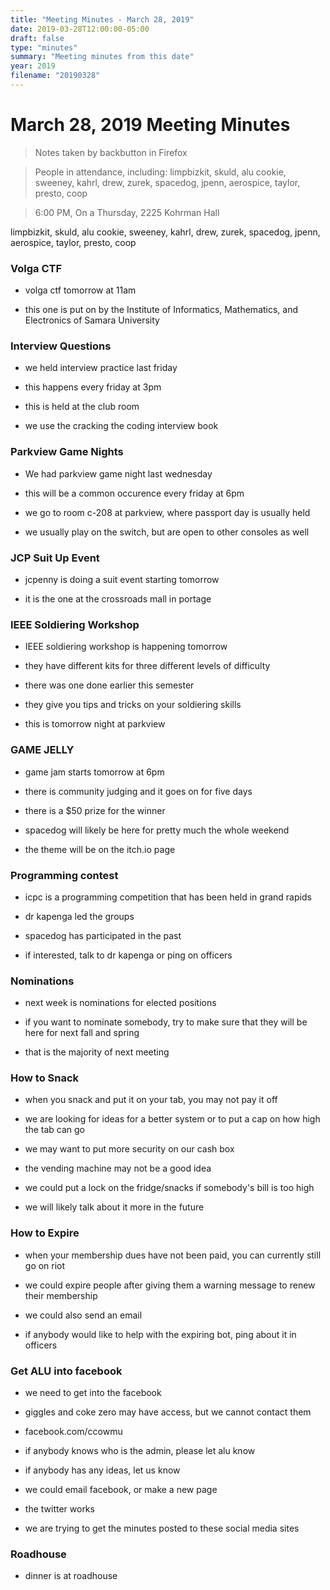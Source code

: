 ```yaml
---
title: "Meeting Minutes - March 28, 2019"
date: 2019-03-28T12:00:00-05:00
draft: false
type: "minutes"
summary: "Meeting minutes from this date"
year: 2019
filename: "20190328"
---
```


# March 28, 2019 Meeting Minutes
> Notes taken by backbutton in Firefox

> People in attendance, including: limpbizkit, skuld, alu cookie, sweeney, kahrl, drew, zurek, spacedog, jpenn, aerospice, taylor, presto, coop

> 6:00 PM, On a Thursday, 2225 Kohrman Hall

limpbizkit, skuld, alu cookie, sweeney, kahrl, drew, zurek, spacedog, jpenn, aerospice, taylor, presto, coop

### Volga CTF

* volga ctf tomorrow at 11am

* this one is put on by the Institute of Informatics, Mathematics, and Electronics of Samara University

### Interview Questions

* we held interview practice last friday

* this happens every friday at 3pm

* this is held at the club room

* we use the cracking the coding interview book

### Parkview Game Nights

* We had parkview game night last wednesday

* this will be a common occurence every friday at 6pm

* we go to room c-208 at parkview, where passport day is usually held

* we usually play on the switch, but are open to other consoles as well

### JCP Suit Up Event

* jcpenny is doing a suit event starting tomorrow

* it is the one at the crossroads mall in portage

### IEEE Soldiering Workshop

* IEEE soldiering workshop is happening tomorrow

* they have different kits for three different levels of difficulty

* there was one done earlier this semester

* they give you tips and tricks on your soldiering skills

* this is tomorrow night at parkview

### GAME JELLY

* game jam starts tomorrow at 6pm

* there is community judging and it goes on for five days

* there is a $50 prize for the winner

* spacedog will likely be here for pretty much the whole weekend

* the theme will be on the itch.io page

### Programming contest

* icpc is a programming competition that has been held in grand rapids

* dr kapenga led the groups

* spacedog has participated in the past

* if interested, talk to dr kapenga or ping on officers

### Nominations

* next week is nominations for elected positions

* if you want to nominate somebody, try to make sure that they will be here for next fall and spring

* that is the majority of next meeting

### How to Snack

* when you snack and put it on your tab, you may not pay it off

* we are looking for ideas for a better system or to put a cap on how high the tab can go

* we may want to put more security on our cash box

* the vending machine may not be a good idea

* we could put a lock on the fridge/snacks if somebody's bill is too high

* we will likely talk about it more in the future

### How to Expire

* when your membership dues have not been paid, you can currently still go on riot

* we could expire people after giving them a warning message to renew their membership

* we could also send an email

* if anybody would like to help with the expiring bot, ping about it in officers

### Get ALU into facebook

* we need to get into the facebook

* giggles and coke zero may have access, but we cannot contact them

* facebook.com/ccowmu

* if anybody knows who is the admin, please let alu know

* if anybody has any ideas, let us know

* we could email facebook, or make a new page

* the twitter works

* we are trying to get the minutes posted to these social media sites

### Roadhouse

* dinner is at roadhouse
